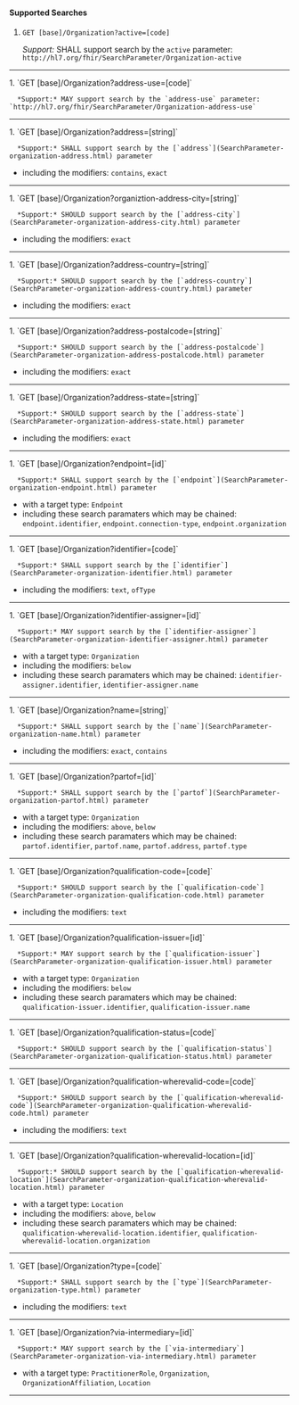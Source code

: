 #### Supported Searches

1. `GET [base]/Organization?active=[code]`

      *Support:* SHALL support search by the `active` parameter: `http://hl7.org/fhir/SearchParameter/Organization-active`
<hr />
1. `GET [base]/Organization?address-use=[code]`

      *Support:* MAY support search by the `address-use` parameter: `http://hl7.org/fhir/SearchParameter/Organization-address-use`
<hr />
1. `GET [base]/Organization?address=[string]`

      *Support:* SHALL support search by the [`address`](SearchParameter-organization-address.html) parameter  
   - including the modifiers:  `contains`, `exact`   
<hr />
1. `GET [base]/Organization?organiztion-address-city=[string]`

      *Support:* SHOULD support search by the [`address-city`](SearchParameter-organization-address-city.html) parameter  
   - including the modifiers:  `exact`   
<hr />
1. `GET [base]/Organization?address-country=[string]`

      *Support:* SHOULD support search by the [`address-country`](SearchParameter-organization-address-country.html) parameter  
   - including the modifiers:  `exact`   
<hr />
1. `GET [base]/Organization?address-postalcode=[string]`

      *Support:* SHOULD support search by the [`address-postalcode`](SearchParameter-organization-address-postalcode.html) parameter
   - including the modifiers:  `exact`   
<hr />
1. `GET [base]/Organization?address-state=[string]`

      *Support:* SHOULD support search by the [`address-state`](SearchParameter-organization-address-state.html) parameter  
   - including the modifiers:  `exact`   
<hr />
1. `GET [base]/Organization?endpoint=[id]`

      *Support:* SHALL support search by the [`endpoint`](SearchParameter-organization-endpoint.html) parameter 
   - with a target type:  `Endpoint`   
   - including these search paramaters which may be chained:  `endpoint.identifier`, `endpoint.connection-type`, `endpoint.organization` 
<hr />
1. `GET [base]/Organization?identifier=[code]`

      *Support:* SHALL support search by the [`identifier`](SearchParameter-organization-identifier.html) parameter  
   - including the modifiers:  `text`, `ofType`   
<hr />
1. `GET [base]/Organization?identifier-assigner=[id]`

      *Support:* MAY support search by the [`identifier-assigner`](SearchParameter-organization-identifier-assigner.html) parameter 
   - with a target type:  `Organization` 
   - including the modifiers:  `below`  
   - including these search paramaters which may be chained:  `identifier-assigner.identifier`, `identifier-assigner.name` 
<hr />
1. `GET [base]/Organization?name=[string]`

      *Support:* SHALL support search by the [`name`](SearchParameter-organization-name.html) parameter  
   - including the modifiers:  `exact`, `contains`   
<hr />
1. `GET [base]/Organization?partof=[id]`

      *Support:* SHALL support search by the [`partof`](SearchParameter-organization-partof.html) parameter 
   - with a target type:  `Organization` 
   - including the modifiers:  `above`, `below`  
   - including these search paramaters which may be chained:  `partof.identifier`, `partof.name`, `partof.address`, `partof.type` 
<hr />
1. `GET [base]/Organization?qualification-code=[code]`

      *Support:* SHOULD support search by the [`qualification-code`](SearchParameter-organization-qualification-code.html) parameter
   - including the modifiers:  `text`
<hr />
1. `GET [base]/Organization?qualification-issuer=[id]`

      *Support:* MAY support search by the [`qualification-issuer`](SearchParameter-organization-qualification-issuer.html) parameter 
   - with a target type:  `Organization` 
   - including the modifiers:  `below`  
   - including these search paramaters which may be chained:  `qualification-issuer.identifier`, `qualification-issuer.name` 
<hr />
1. `GET [base]/Organization?qualification-status=[code]`

      *Support:* SHOULD support search by the [`qualification-status`](SearchParameter-organization-qualification-status.html) parameter     
<hr />
1. `GET [base]/Organization?qualification-wherevalid-code=[code]`

      *Support:* SHOULD support search by the [`qualification-wherevalid-code`](SearchParameter-organization-qualification-wherevalid-code.html) parameter  
   - including the modifiers:  `text`   
<hr />
1. `GET [base]/Organization?qualification-wherevalid-location=[id]`

      *Support:* SHOULD support search by the [`qualification-wherevalid-location`](SearchParameter-organization-qualification-wherevalid-location.html) parameter 
   - with a target type:  `Location` 
   - including the modifiers:  `above`, `below`  
   - including these search paramaters which may be chained:  `qualification-wherevalid-location.identifier`, `qualification-wherevalid-location.organization` 
<hr />
1. `GET [base]/Organization?type=[code]`

      *Support:* SHALL support search by the [`type`](SearchParameter-organization-type.html) parameter  
   - including the modifiers:  `text`   
<hr />
1. `GET [base]/Organization?via-intermediary=[id]`

      *Support:* MAY support search by the [`via-intermediary`](SearchParameter-organization-via-intermediary.html) parameter 
   - with a target type:  `PractitionerRole`, `Organization`, `OrganizationAffiliation`, `Location`    
<hr />
